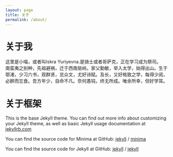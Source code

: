 ```yaml
---
layout: page
title: 关于
permalink: /about/
---
```

# 关于我
这里是小喵，或者叫Iskra Yuriyevna.是骑士或者哥萨克，正在学习成为祭司。  
南蛮夷之别种，先祖避祸，迁于西南层岭。家父勤敏，举入太学，始得出山。生于鄂渚，少习六书，观群贤，览众文，尤好诗赋。及长，又好格致之学，每得少阅，必醉而忘食。吾方年少，自命不凡。奈何愚钝，终无所成。唯余所幸，但好学耳。  

# 关于框架
This is the base Jekyll theme. You can find out more info about customizing your Jekyll theme, as well as basic Jekyll usage documentation at [jekyllrb.com](https://jekyllrb.com/)

You can find the source code for Minima at GitHub:
[jekyll][jekyll-organization] /
[minima](https://github.com/jekyll/minima)

You can find the source code for Jekyll at GitHub:
[jekyll][jekyll-organization] /
[jekyll](https://github.com/jekyll/jekyll)


[jekyll-organization]: https://github.com/jekyll
